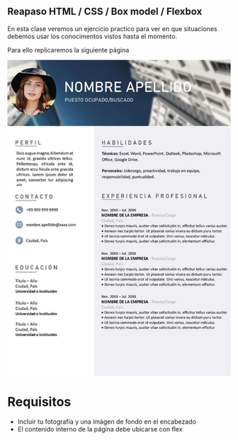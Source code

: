 ## Reapaso HTML / CSS / Box model / Flexbox

En esta clase veremos un ejercicio practico para ver en que situaciones debemos usar los conocimentos vistos hasta el momento.

Para ello replicaremos la siguiente página

![web_page](https://raw.githubusercontent.com/kambcode/FullStack_Javascript_G1_2023_06_26/main/MODULO_1/HTML_CSS_C2/resources/cv_example.jpg)    

# Requisitos

- Incluir tu fotografía y una imágen de fondo en el encabezado
- El contenido interno de la página debe ubicarse con flex

